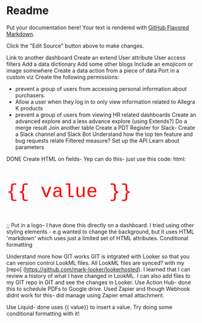 # Readme

Put your documentation here! Your text is rendered with [GitHub Flavored Markdown](https://help.github.com/articles/github-flavored-markdown).

Click the "Edit Source" button above to make changes.


Link to another dashboard
Create an extend
User attribute
User access filters
Add a data dictionary
Add some other blogs
Include an emojicom or image somewhere
Create a data action from a piece of data
Port in a custom viz
Create the following permissions:
- prevent a group of users from accessing personal information about purchasers.
- Allow a user when they log in to only view information related to Allegra K products
- prevent a group of users from viewing HR related dashboards
Create an advanced explore and a less advance explore (using Extends?)
Do a merge result
Join another table
Create a PDT
Register for Slack- Create a Slack channel and Slack Bot
Understand how the top ten feature and bug requests relate
Filtered measure?
Set up the API
Learn about parameters


DONE
Create HTML on fields-  Yep can do this- just use this code: html:
<p style="color: red; font-size: 50px; font-family:courier">{{ value }}</p>;;
Put in a logo- I have done this directly on a dashboard.  I tried using other styling elements - e.g wanted to change the background, but it uses HTML 'markdown' which uses just a limited set of HTML attributes.
Conditional formatting

Understand more how GIT works
GIT is intgrated with Looker so that you can version control LookML files.  All LookML files are synced? with my [repo] (https://github.com/mark-looker/lookerhosted).  I learned that I can review a history of what I have changed in LookML.  I can also add files to my GIT repo in GIT and see the changes in Looker.
Use Action Hub- done this to schedule PDFs to Google drive.  Used Zapier and though Webhook didnt work for this- did manage using Zapier email attachment.

Use Liquid- done uses {{ value}} to insert a value.  Try doing some conditional formatting with it!
